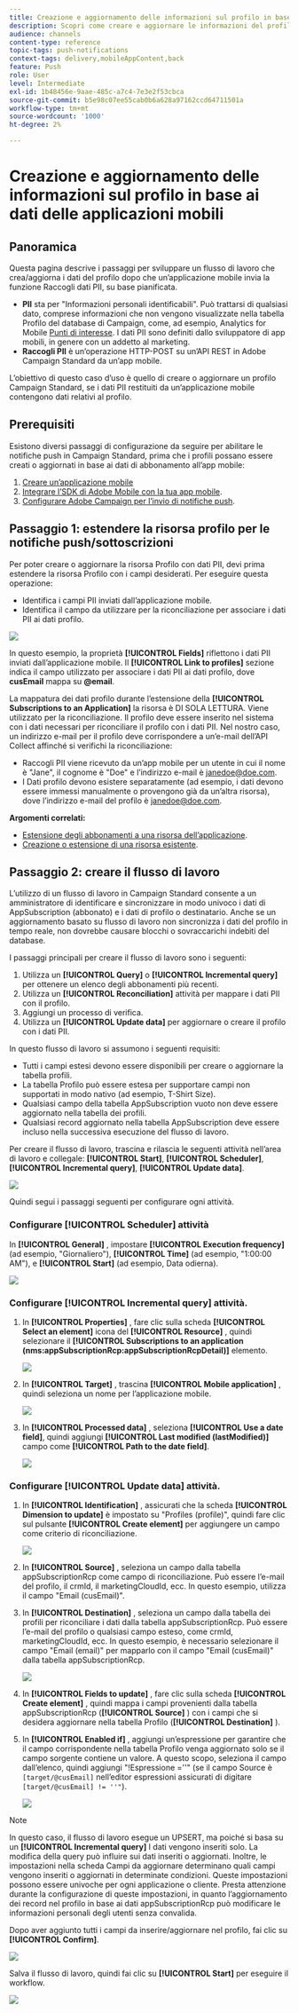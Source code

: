 ```yaml
---
title: Creazione e aggiornamento delle informazioni sul profilo in base ai dati delle applicazioni mobili
description: Scopri come creare e aggiornare le informazioni del profilo in base ai dati delle app mobili.
audience: channels
content-type: reference
topic-tags: push-notifications
context-tags: delivery,mobileAppContent,back
feature: Push
role: User
level: Intermediate
exl-id: 1b48456e-9aae-485c-a7c4-7e3e2f53cbca
source-git-commit: b5e98c07ee55cab0b6a628a97162ccd64711501a
workflow-type: tm+mt
source-wordcount: '1000'
ht-degree: 2%

---
```


# Creazione e aggiornamento delle informazioni sul profilo in base ai dati delle applicazioni mobili

## Panoramica

Questa pagina descrive i passaggi per sviluppare un flusso di lavoro che crea/aggiorna i dati del profilo dopo che un’applicazione mobile invia la funzione Raccogli dati PII, su base pianificata.

* **PII** sta per &quot;Informazioni personali identificabili&quot;. Può trattarsi di qualsiasi dato, comprese informazioni che non vengono visualizzate nella tabella Profilo del database di Campaign, come, ad esempio, Analytics for Mobile [Punti di interesse](../../integrating/using/about-campaign-points-of-interest-data-integration.md). I dati PII sono definiti dallo sviluppatore di app mobili, in genere con un addetto al marketing.
* **Raccogli PII** è un’operazione HTTP-POST su un’API REST in Adobe Campaign Standard da un’app mobile.

L’obiettivo di questo caso d’uso è quello di creare o aggiornare un profilo Campaign Standard, se i dati PII restituiti da un’applicazione mobile contengono dati relativi al profilo.

## Prerequisiti

Esistono diversi passaggi di configurazione da seguire per abilitare le notifiche push in Campaign Standard, prima che i profili possano essere creati o aggiornati in base ai dati di abbonamento all’app mobile:

1. [Creare un’applicazione mobile](../../administration/using/configuring-a-mobile-application.md)
1. [Integrare l’SDK di Adobe Mobile con la tua app mobile](../../administration/using/supported-mobile-use-cases.md).
1. [Configurare Adobe Campaign per l’invio di notifiche push](../../administration/using/configuring-a-mobile-application.md).

## Passaggio 1: estendere la risorsa profilo per le notifiche push/sottoscrizioni

Per poter creare o aggiornare la risorsa Profilo con dati PII, devi prima estendere la risorsa Profilo con i campi desiderati. Per eseguire questa operazione:

* Identifica i campi PII inviati dall’applicazione mobile.
* Identifica il campo da utilizzare per la riconciliazione per associare i dati PII ai dati profilo.

![](assets/update_profile1.png)

In questo esempio, la proprietà **[!UICONTROL Fields]** riflettono i dati PII inviati dall’applicazione mobile. Il **[!UICONTROL Link to profiles]** sezione indica il campo utilizzato per associare i dati PII ai dati profilo, dove **cusEmail** mappa su **@email**.

La mappatura dei dati profilo durante l’estensione della **[!UICONTROL Subscriptions to an Application]** la risorsa è DI SOLA LETTURA. Viene utilizzato per la riconciliazione. Il profilo deve essere inserito nel sistema con i dati necessari per riconciliare il profilo con i dati PII. Nel nostro caso, un indirizzo e-mail per il profilo deve corrispondere a un’e-mail dell’API Collect affinché si verifichi la riconciliazione:

* Raccogli PII viene ricevuto da un’app mobile per un utente in cui il nome è &quot;Jane&quot;, il cognome è &quot;Doe&quot; e l’indirizzo e-mail è janedoe@doe.com.
* I Dati profilo devono esistere separatamente (ad esempio, i dati devono essere immessi manualmente o provengono già da un’altra risorsa), dove l’indirizzo e-mail del profilo è janedoe@doe.com.

**Argomenti correlati:**

* [Estensione degli abbonamenti a una risorsa dell’applicazione](../../developing/using/extending-the-subscriptions-to-an-application-resource.md).
* [Creazione o estensione di una risorsa esistente](../../developing/using/key-steps-to-add-a-resource.md).

## Passaggio 2: creare il flusso di lavoro

L’utilizzo di un flusso di lavoro in Campaign Standard consente a un amministratore di identificare e sincronizzare in modo univoco i dati di AppSubscription (abbonato) e i dati di profilo o destinatario. Anche se un aggiornamento basato su flusso di lavoro non sincronizza i dati del profilo in tempo reale, non dovrebbe causare blocchi o sovraccarichi indebiti del database.

I passaggi principali per creare il flusso di lavoro sono i seguenti:

1. Utilizza un **[!UICONTROL Query]** o **[!UICONTROL Incremental query]** per ottenere un elenco degli abbonamenti più recenti.
1. Utilizza un **[!UICONTROL Reconciliation]** attività per mappare i dati PII con il profilo.
1. Aggiungi un processo di verifica.
1. Utilizza un **[!UICONTROL Update data]** per aggiornare o creare il profilo con i dati PII.

In questo flusso di lavoro si assumono i seguenti requisiti:

* Tutti i campi estesi devono essere disponibili per creare o aggiornare la tabella profili.
* La tabella Profilo può essere estesa per supportare campi non supportati in modo nativo (ad esempio, T-Shirt Size).
* Qualsiasi campo della tabella AppSubscription vuoto non deve essere aggiornato nella tabella dei profili.
* Qualsiasi record aggiornato nella tabella AppSubscription deve essere incluso nella successiva esecuzione del flusso di lavoro.

Per creare il flusso di lavoro, trascina e rilascia le seguenti attività nell’area di lavoro e collegale: **[!UICONTROL Start]**, **[!UICONTROL Scheduler]**, **[!UICONTROL Incremental query]**, **[!UICONTROL Update data]**.

![](assets/update_profile0.png)

Quindi segui i passaggi seguenti per configurare ogni attività.

### Configurare **[!UICONTROL Scheduler]** attività

In **[!UICONTROL General]** , impostare **[!UICONTROL Execution frequency]** (ad esempio, &quot;Giornaliero&quot;), **[!UICONTROL Time]** (ad esempio, &quot;1:00:00 AM&quot;), e **[!UICONTROL Start]** (ad esempio, Data odierna).

![](assets/update_profile2.png)

### Configurare **[!UICONTROL Incremental query]** attività.

1. In **[!UICONTROL Properties]** , fare clic sulla scheda **[!UICONTROL Select an element]** icona del **[!UICONTROL Resource]** , quindi selezionare il **[!UICONTROL Subscriptions to an application (nms:appSubscriptionRcp:appSubscriptionRcpDetail)]** elemento.

   ![](assets/update_profile3.png)

1. In **[!UICONTROL Target]** , trascina **[!UICONTROL Mobile application]** , quindi seleziona un nome per l’applicazione mobile.

   ![](assets/update_profile4.png)

1. In **[!UICONTROL Processed data]** , seleziona **[!UICONTROL Use a date field]**, quindi aggiungi **[!UICONTROL Last modified (lastModified)]**  campo come **[!UICONTROL Path to the date field]**.

   ![](assets/update_profile5.png)

### Configurare **[!UICONTROL Update data]** attività.

1. In **[!UICONTROL Identification]** , assicurati che la scheda **[!UICONTROL Dimension to update]** è impostato su &quot;Profiles (profile)&quot;, quindi fare clic sul pulsante **[!UICONTROL Create element]** per aggiungere un campo come criterio di riconciliazione.

   ![](assets/update_profile_createelement.png)

1. In **[!UICONTROL Source]** , seleziona un campo dalla tabella appSubscriptionRcp come campo di riconciliazione. Può essere l’e-mail del profilo, il crmId, il marketingCloudId, ecc. In questo esempio, utilizza il campo &quot;Email (cusEmail)&quot;.

1. In **[!UICONTROL Destination]** , seleziona un campo dalla tabella dei profili per riconciliare i dati dalla tabella appSubscriptionRcp. Può essere l’e-mail del profilo o qualsiasi campo esteso, come crmId, marketingCloudId, ecc. In questo esempio, è necessario selezionare il campo &quot;Email (email)&quot; per mapparlo con il campo &quot;Email (cusEmail)&quot; dalla tabella appSubscriptionRcp.

   ![](assets/update_profile7.png)

1. In **[!UICONTROL Fields to update]** , fare clic sulla scheda **[!UICONTROL Create element]** , quindi mappa i campi provenienti dalla tabella appSubscriptionRcp (**[!UICONTROL Source]** ) con i campi che si desidera aggiornare nella tabella Profilo (**[!UICONTROL Destination]** ).

1. In **[!UICONTROL Enabled if]** , aggiungi un’espressione per garantire che il campo corrispondente nella tabella Profilo venga aggiornato solo se il campo sorgente contiene un valore. A questo scopo, seleziona il campo dall’elenco, quindi aggiungi &quot;!Espressione =&#39;&#39;&quot; (se il campo Source è `[target/@cusEmail]` nell’editor espressioni assicurati di digitare `[target/@cusEmail] != ''"`).

   ![](assets/update_profile8.png)

>[!NOTE]
>
>In questo caso, il flusso di lavoro esegue un UPSERT, ma poiché si basa su un **[!UICONTROL Incremental query]** I dati vengono inseriti solo. La modifica della query può influire sui dati inseriti o aggiornati.
>Inoltre, le impostazioni nella scheda Campi da aggiornare determinano quali campi vengono inseriti o aggiornati in determinate condizioni. Queste impostazioni possono essere univoche per ogni applicazione o cliente.
>Presta attenzione durante la configurazione di queste impostazioni, in quanto l’aggiornamento dei record nel profilo in base ai dati appSubscriptionRcp può modificare le informazioni personali degli utenti senza convalida.

Dopo aver aggiunto tutti i campi da inserire/aggiornare nel profilo, fai clic su **[!UICONTROL Confirm]**.

![](assets/update_profile9.png)

Salva il flusso di lavoro, quindi fai clic su **[!UICONTROL Start]** per eseguire il workflow.

![](assets/update_profile10.png)
